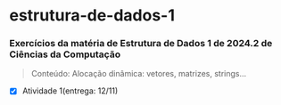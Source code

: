 # estrutura-de-dados-1
### Exercícios da matéria de Estrutura de Dados 1 de 2024.2 de Ciências da Computação
> Conteúdo: Alocação dinâmica: vetores, matrizes, strings...
- [x] Atividade 1(entrega: 12/11)
